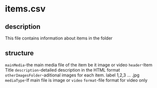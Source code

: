 # items.csv

## description
This file contains information about items in the folder

## structure
`mainMedia`-the main media file of the item be it image or video
`header`-Item Title
`description`-detailed description in the HTML format
`otherImagesFolder`-aditional images for each item. label 1,2,3 ... .jpg
`mediaType`-If main file is image or `video`
`format`-file format for video only